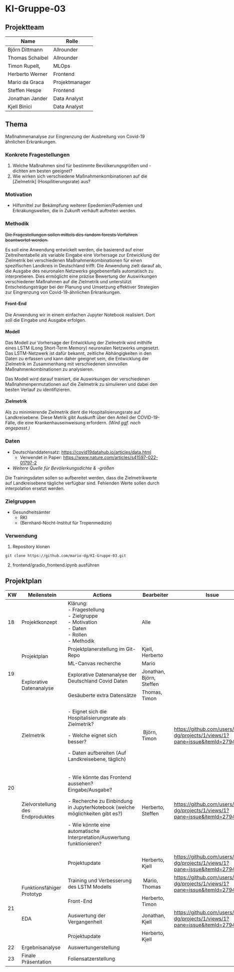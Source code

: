 # KI-Gruppe-03

## Projektteam

| Name            | Rolle          |
|-----------------|----------------|
| Björn Dittmann  | Allrounder     |
| Thomas Schaibel | Allrounder     |
| Timon Rupelt,   | MLOps          |
| Herberto Werner | Frontend       |
| Mario da Graca  | Projektmanager |
| Steffen Hespe   | Frontend       |
| Jonathan Jander | Data Analyst   |
| Kjell Binici    | Data Analyst   |

## Thema

Maßnahmenanalyse zur Eingrenzung der Ausbreitung von Covid-19 ähnlichen Erkrankungen.

### Konkrete Fragestellungen

1. Welche Maßnahmen sind für bestimmte Bevölkerungsgrößen und -dichten am besten geeignet?
2. Wie wirken sich verschiedene Maßnahmenkombinationen auf die [Zielmetrik] (Hospilitierungsrate) aus?

### Motivation

- Hilfsmittel zur Bekämpfung weiterer Epedemien/Pademien und Erkrakungswellen, die in Zukunft verhäuft auftreten werden.

### Methodik

~~Die Fragestellungen sollen mittels des random forests Verfahren beantwortet werden.~~

Es soll eine Anwendung entwickelt werden, die basierend auf einer Zeitreihentabelle als variable Eingabe eine Vorhersage
zur Entwicklung der Zielmetrik bei verschiedenen Maßnahmenkombinationen für einen spezifischen Landkreis in Deutschland
trifft. Die Anwendung zielt darauf ab, die Ausgabe des neuronalen Netzwerks gegebenenfalls automatisch zu
interpretieren. Dies ermöglicht eine präzise Bewertung der Auswirkungen verschiedener Maßnahmen auf die Zielmetrik und
unterstützt Entscheidungsträger bei der Planung und Umsetzung effektiver Strategien zur Eingrenzung von
Covid-19-ähnlichen Erkrankungen.

#### Front-End

Die Anwendung wir in einem einfachen Jupyter Notebook realisiert. Dort soll die Eingabe und Ausgabe erfolgen.

#### Modell

Das Modell zur Vorhersage der Entwicklung der Zielmetrik wird mithilfe eines LSTM (Long Short-Term Memory) neuronalen
Netzwerks umgesetzt. Das LSTM-Netzwerk ist dafür bekannt, zeitliche Abhängigkeiten in den Daten zu erfassen und kann
daher geeignet sein, die Entwicklung der Zielmetrik im Zusammenhang mit verschiedenen sinnvollen Maßnahmenkombinationen
zu analysieren.

Das Modell wird darauf trainiert, die Auswirkungen der verschiedenen Maßnahmenpermutationen auf die Zielmetrik zu
simulieren und dabei den besten Verlauf zu identifizieren.

#### Zielmetrik

Als zu minimierende Zielmetrik dient die Hospitalisierungsrate auf Landkreisebene.
Diese Metrik gibt Auskunft über den Anteil der COVID-19-Fälle, die eine Krankenhauseinweisung erfordern.
_(Wird ggf. noch angepasst.)_

### Daten

- Deutschlanddatensatz: https://covid19datahub.io/articles/data.html
    - Verwendet in Paper: https://www.nature.com/articles/s41597-022-01797-2
- _Weitere Quelle für Bevölerkungsdichte & -größen_

Die Trainingsdaten sollen so aufbereitet werden, dass die Zielmetrikwerte auf Landkreisebene tägliche verfügbar sind.
Fehlenden Werte sollen durch interpolation ersetzt werden.

### Zielgruppen

- Gesundheitsämter
    - RKI
    - (Bernhard-Nocht-Institut für Tropenmedizin)

### Verwendung
1. Repository klonen
```
git clone https://github.com/mario-dg/KI-Gruppe-03.git
```
2. frontend/gradio_frontend.ipynb ausführen

## Projektplan

<table class="tg" style="width: 793px;">
<thead>
<tr style="height: 23px;">
<th class="tg-66je" style="height: 23px; width: 30.828125px;">KW</th>
<th class="tg-66je" style="height: 23px; width: 182.171875px;">Meilenstein</th>
<th class="tg-66je" style="height: 23px; width: 428px;">Actions</th>
<th class="tg-66je" style="height: 23px; width: 134px;">Bearbeiter</th>
<th class="tg-66je" style="height: 23px; width: 14px;">Issue</th>
</tr>
</thead>
<tbody>
<tr style="height: 143px;">
<td class="tg-0pky" style="height: 143px; width: 30.828125px;">18</td>
<td class="tg-0pky" style="height: 143px; width: 182.171875px;">Projektkonzept</td>
<td class="tg-0pky" style="height: 143px; width: 428px;">Kl&auml;rung:<br />- Fragestellung<br />- Zielgruppe<br />- Motivation<br />- Daten<br />- Rollen<br />- Methodik</td>
<td class="tg-0pky" style="height: 143px; width: 134px;">Alle</td>
<td class="tg-0pky" style="height: 143px; width: 14px;">&nbsp;</td>
</tr>
<tr style="height: 23px;">
<td class="tg-0pky" style="height: 112px; width: 30.828125px;" rowspan="4">19</td>
<td class="tg-de2y" style="height: 46px; width: 182.171875px;" rowspan="2">Projektplan</td>
<td class="tg-de2y" style="height: 23px; width: 428px;">Projektplanerstellung im Git-Repo</td>
<td class="tg-de2y" style="height: 23px; width: 134px;">Kjell, Herberto</td>
<td class="tg-de2y" style="height: 23px; width: 14px;">&nbsp;</td>
</tr>
<tr style="height: 23px;">
<td class="tg-de2y" style="height: 23px; width: 428px;"><span style="font-weight: 400; font-style: normal; text-decoration: none;">ML-Canvas recherche</span></td>
<td class="tg-de2y" style="height: 23px; width: 134px;">Mario</td>
<td class="tg-de2y" style="height: 23px; width: 14px;">&nbsp;</td>
</tr>
<tr style="height: 43px;">
<td class="tg-de2y" style="height: 66px; width: 182.171875px;" rowspan="2">Explorative Datenanalyse</td>
<td class="tg-de2y" style="height: 43px; width: 428px;">Explorative Datenanalyse der Deutschland Covid Daten</td>
<td class="tg-de2y" style="height: 43px; width: 134px;">Jonathan, Bj&ouml;rn, Steffen</td>
<td class="tg-de2y" style="height: 43px; width: 14px;">&nbsp;</td>
</tr>
<tr style="height: 23px;">
<td class="tg-de2y" style="height: 23px; width: 428px;">Ges&auml;uberte extra Datens&auml;tze</td>
<td class="tg-de2y" style="height: 23px; width: 134px;">Thomas, Timon</td>
<td class="tg-de2y" style="height: 23px; width: 14px;">&nbsp;</td>
</tr>
<tr style="height: 23px;">
<td class="tg-0pky" style="height: 69px; width: 30.828125px;" rowspan="3">20</td>
<td class="tg-de2y" style="height: 23px; width: 182.171875px;">Zielmetrik</td>
<td class="tg-de2y" style="height: 23px; width: 428px;">
<p>- Eignet sich die Hospitalisierungsrate als Zielmetrik?</p>
<p>- Welche eignet sich besser?</p>
<p>- Daten aufbereiten (Auf Landkreisebene, t&auml;glich)&nbsp;</p>
</td>
<td class="tg-de2y" style="height: 23px; width: 134px;">&nbsp;Bj&ouml;rn, Timon</td>
<td class="tg-de2y" style="height: 23px; width: 14px;"><a href="https://github.com/users/mario-dg/projects/1/views/1?pane=issue&amp;itemId=27942255">https://github.com/users/mario-dg/projects/1/views/1?pane=issue&amp;itemId=27942255</a>&nbsp;</td>
</tr>
<tr style="height: 23px;">
<td class="tg-de2y" style="height: 23px; width: 182.171875px;">Zielvorstellung des Endproduktes</td>
<td class="tg-de2y" style="height: 23px; width: 428px;">
<p>- Wie k&ouml;nnte&nbsp;das Frontend aussehen? Eingabe/Ausgabe?</p>
<p>- Recherche zu Einbindung in JupyterNotebook (welche m&ouml;glichkeiten gibt es?)</p>
<p>- Wie k&ouml;nnte eine automatische Interpretation/Auswertung funktionieren?</p>
</td>
<td class="tg-de2y" style="height: 23px; width: 134px;">Herberto, Steffen&nbsp;</td>
<td class="tg-de2y" style="height: 23px; width: 14px;"><a href="https://github.com/users/mario-dg/projects/1/views/1?pane=issue&amp;itemId=27941797">https://github.com/users/mario-dg/projects/1/views/1?pane=issue&amp;itemId=27941797</a>&nbsp;</td>
</tr>
<tr style="height: 23px;">
<td class="tg-de2y" style="height: 23px; width: 182.171875px;">&nbsp;</td>
<td class="tg-de2y" style="height: 23px; width: 428px;">
<p>Projektupdate</p>
</td>
<td class="tg-de2y" style="height: 23px; width: 134px;">Herberto, Kjell</td>
<td class="tg-de2y" style="height: 23px; width: 14px;"><a href="https://github.com/users/mario-dg/projects/1/views/1?pane=issue&amp;itemId=27942794">https://github.com/users/mario-dg/projects/1/views/1?pane=issue&amp;itemId=27942794</a>&nbsp;</td>
</tr>
<tr style="height: 43px;">
<td class="tg-0lax" style="height: 172.5px; width: 30.828125px;" rowspan="4">21</td>
<td class="tg-de2y" style="height: 86.5px; width: 182.171875px;" rowspan="2">Funktionsf&auml;higer Prototyp</td>
<td class="tg-de2y" style="height: 43px; width: 428px;">Training und Verbesserung des&nbsp;LSTM Modells</td>
<td class="tg-de2y" style="height: 43px; width: 134px;">&nbsp;Mario, Thomas</td>
<td class="tg-de2y" style="height: 43px; width: 14px;"><a href="https://github.com/users/mario-dg/projects/1/views/1?pane=issue&amp;itemId=27941964">https://github.com/users/mario-dg/projects/1/views/1?pane=issue&amp;itemId=27941964</a>&nbsp;</td>
</tr>
<tr style="height: 43.5px;">
<td class="tg-de2y" style="height: 43.5px; width: 428px;">Front-End</td>
<td class="tg-de2y" style="height: 43.5px; width: 134px;">Herberto, Timon</td>
<td class="tg-de2y" style="height: 43.5px; width: 14px;">&nbsp;</td>
</tr>
<tr style="height: 43px;">
<td class="tg-de2y" style="height: 43px; width: 182.171875px;">EDA</td>
<td class="tg-de2y" style="height: 43px; width: 428px;">Auswertung der Vergangenheit</td>
<td class="tg-de2y" style="height: 43px; width: 134px;">Jonathan, Kjell</td>
<td class="tg-de2y" style="height: 43px; width: 14px;"><a href="https://github.com/users/mario-dg/projects/1/views/1?pane=issue&amp;itemId=27942676">https://github.com/users/mario-dg/projects/1/views/1?pane=issue&amp;itemId=27942676</a></td>
</tr>
<tr style="height: 43px;">
<td class="tg-de2y" style="height: 43px; width: 182.171875px;">&nbsp;</td>
<td class="tg-de2y" style="height: 43px; width: 428px;">Projektupdate</td>
<td class="tg-de2y" style="height: 43px; width: 134px;">Herberto, Kjell</td>
<td class="tg-de2y" style="height: 43px; width: 14px;">&nbsp;</td>
</tr>
<tr style="height: 23px;">
<td class="tg-0lax" style="height: 23px; width: 30.828125px;">22</td>
<td class="tg-de2y" style="height: 23px; width: 182.171875px;">Ergebnisanalyse</td>
<td class="tg-de2y" style="height: 23px; width: 428px;">Auswertungerstellung</td>
<td class="tg-de2y" style="height: 23px; width: 134px;">&nbsp;</td>
<td class="tg-de2y" style="height: 23px; width: 14px;">&nbsp;</td>
</tr>
<tr style="height: 23px;">
<td class="tg-0lax" style="height: 23px; width: 30.828125px;">23</td>
<td class="tg-de2y" style="height: 23px; width: 182.171875px;">Finale Pr&auml;sentation</td>
<td class="tg-de2y" style="height: 23px; width: 428px;">Foliensatzerstellung</td>
<td class="tg-de2y" style="height: 23px; width: 134px;">&nbsp;</td>
<td class="tg-de2y" style="height: 23px; width: 14px;">&nbsp;</td>
</tr>
</tbody>
</table>

